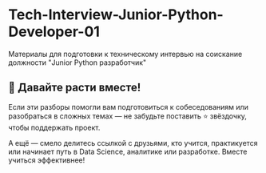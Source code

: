 # Tech-Interview-Junior-Python-Developer-01
Материалы для подготовки к техническому интервью на соискание должности "Junior Python разработчик"

## 🚀 Давайте расти вместе!
Если эти разборы помогли вам подготовиться к собеседованиям или разобраться в сложных темах — не забудьте поставить ⭐ звёздочку, чтобы поддержать проект.

А ещё — смело делитесь ссылкой с друзьями, кто учится, практикуется или начинает путь в Data Science, аналитике или разработке. Вместе учиться эффективнее!
